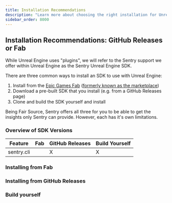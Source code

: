 ```yaml
---
title: Installation Recommendations
description: "Learn more about choosing the right installation for Unreal Engine."
sidebar_order: 8000
---
```


## Installation Recommendations: GitHub Releases or Fab

<Note>
While Unreal Engine uses "plugins", we will refer to the Sentry support we offer within Unreal Engine as the Sentry Unreal Engine SDK.
</Note>

There are three common ways to install an SDK to use with Unreal Engine:
1. Install from the [Epic Games Fab](https://www.fab.com/) ([formerly known as the marketplace](https://www.unrealengine.com/en-US/blog/fab-epics-new-unified-content-marketplace-launches-today))
2. Download a pre-built SDK that you install (e.g. from a GitHub Releases page)
3. Clone and build the SDK yourself and install

Being Fair Source, Sentry offers all three for you to be able to get the insights only Sentry can provide. However, each has it's own limitations.

### Overview of SDK Versions

| Feature | Fab | GitHub Releases | Build Yourself |
|---------|-----|-----------------|----------------|
| sentry.cli |  | X | X |

### Installing from Fab


### Installing from GitHub Releases


### Build yourself

